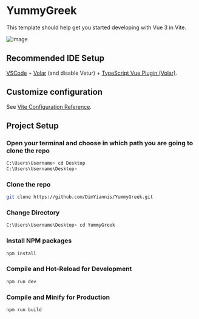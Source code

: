 # YummyGreek

This template should help get you started developing with Vue 3 in Vite.

![image](https://github.com/DimYiannis/YummyGreek/assets/107484245/2a8b0879-8ae3-48dc-8560-0586831d71ee)



## Recommended IDE Setup

[VSCode](https://code.visualstudio.com/) + [Volar](https://marketplace.visualstudio.com/items?itemName=Vue.volar) (and disable Vetur) + [TypeScript Vue Plugin (Volar)](https://marketplace.visualstudio.com/items?itemName=Vue.vscode-typescript-vue-plugin).

## Customize configuration

See [Vite Configuration Reference](https://vitejs.dev/config/).

## Project Setup

### Open your terminal and choose in which path you are going to clone the repo

```sh
C:\Users\Username> cd Desktop
C:\Users\Username\Desktop>
```
### Clone the repo

```sh
git clone https://github.com/DimYiannis/YummyGreek.git
```

### Change Directory 

```sh
C:\Users\Username\Desktop> cd YummyGreek
```



### Install NPM packages

```sh
npm install
```

### Compile and Hot-Reload for Development

```sh
npm run dev
```

### Compile and Minify for Production

```sh
npm run build
```
